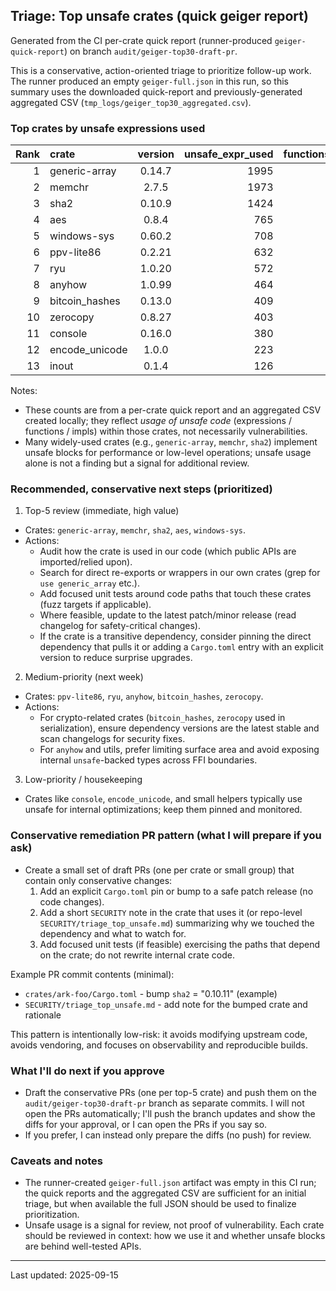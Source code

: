 ## Triage: Top unsafe crates (quick geiger report)

Generated from the CI per-crate quick report (runner-produced `geiger-quick-report`) on branch `audit/geiger-top30-draft-pr`.

This is a conservative, action-oriented triage to prioritize follow-up work. The runner produced an empty `geiger-full.json` in this run, so this summary uses the downloaded quick-report and previously-generated aggregated CSV (`tmp_logs/geiger_top30_aggregated.csv`).

### Top crates by unsafe expressions used

| Rank | crate | version | unsafe_expr_used | functions_used | impls_used |
|---:|:---|:---:|---:|---:|---:|
| 1 | generic-array | 0.14.7 | 1995 | 7 | 140 |
| 2 | memchr | 2.7.5 | 1973 | 27 | 2 |
| 3 | sha2 | 0.10.9 | 1424 | 64 | 0 |
| 4 | aes | 0.8.4 | 765 | 18 | 0 |
| 5 | windows-sys | 0.60.2 | 708 | 0 | 0 |
| 6 | ppv-lite86 | 0.2.21 | 632 | 2 | 0 |
| 7 | ryu | 1.0.20 | 572 | 7 | 0 |
| 8 | anyhow | 1.0.99 | 464 | 16 | 3 |
| 9 | bitcoin_hashes | 0.13.0 | 409 | 1 | 0 |
| 10 | zerocopy | 0.8.27 | 403 | 5 | 40 |
| 11 | console | 0.16.0 | 380 | 2 | 0 |
| 12 | encode_unicode | 1.0.0 | 223 | 0 | 0 |
| 13 | inout | 0.1.4 | 126 | 0 | 0 |

Notes:
- These counts are from a per-crate quick report and an aggregated CSV created locally; they reflect *usage of unsafe code* (expressions / functions / impls) within those crates, not necessarily vulnerabilities.
- Many widely-used crates (e.g., `generic-array`, `memchr`, `sha2`) implement unsafe blocks for performance or low-level operations; unsafe usage alone is not a finding but a signal for additional review.

### Recommended, conservative next steps (prioritized)

1) Top-5 review (immediate, high value)
  - Crates: `generic-array`, `memchr`, `sha2`, `aes`, `windows-sys`.
  - Actions:
    - Audit how the crate is used in our code (which public APIs are imported/relied upon).
    - Search for direct re-exports or wrappers in our own crates (grep for `use generic_array` etc.).
    - Add focused unit tests around code paths that touch these crates (fuzz targets if applicable).
    - Where feasible, update to the latest patch/minor release (read changelog for safety-critical changes).
    - If the crate is a transitive dependency, consider pinning the direct dependency that pulls it or adding a `Cargo.toml` entry with an explicit version to reduce surprise upgrades.

2) Medium-priority (next week)
  - Crates: `ppv-lite86`, `ryu`, `anyhow`, `bitcoin_hashes`, `zerocopy`.
  - Actions:
    - For crypto-related crates (`bitcoin_hashes`, `zerocopy` used in serialization), ensure dependency versions are the latest stable and scan changelogs for security fixes.
    - For `anyhow` and utils, prefer limiting surface area and avoid exposing internal `unsafe`-backed types across FFI boundaries.

3) Low-priority / housekeeping
  - Crates like `console`, `encode_unicode`, and small helpers typically use unsafe for internal optimizations; keep them pinned and monitored.

### Conservative remediation PR pattern (what I will prepare if you ask)

- Create a small set of draft PRs (one per crate or small group) that contain only conservative changes:
  1. Add an explicit `Cargo.toml` pin or bump to a safe patch release (no code changes).
  2. Add a short `SECURITY` note in the crate that uses it (or repo-level `SECURITY/triage_top_unsafe.md`) summarizing why we touched the dependency and what to watch for.
  3. Add focused unit tests (if feasible) exercising the paths that depend on the crate; do not rewrite internal crate code.

Example PR commit contents (minimal):
- `crates/ark-foo/Cargo.toml` - bump `sha2` = "0.10.11" (example)
- `SECURITY/triage_top_unsafe.md` - add note for the bumped crate and rationale

This pattern is intentionally low-risk: it avoids modifying upstream code, avoids vendoring, and focuses on observability and reproducible builds.

### What I'll do next if you approve

- Draft the conservative PRs (one per top-5 crate) and push them on the `audit/geiger-top30-draft-pr` branch as separate commits. I will not open the PRs automatically; I'll push the branch updates and show the diffs for your approval, or I can open the PRs if you say so.
- If you prefer, I can instead only prepare the diffs (no push) for review.

### Caveats and notes

- The runner-created `geiger-full.json` artifact was empty in this CI run; the quick reports and the aggregated CSV are sufficient for an initial triage, but when available the full JSON should be used to finalize prioritization.
- Unsafe usage is a signal for review, not proof of vulnerability. Each crate should be reviewed in context: how we use it and whether unsafe blocks are behind well-tested APIs.

---
Last updated: 2025-09-15
